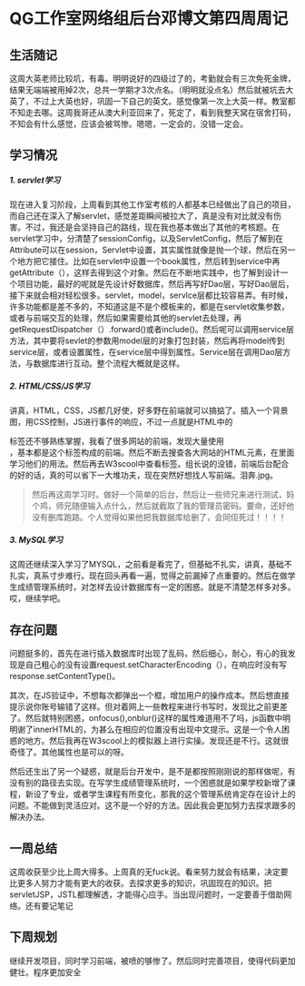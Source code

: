# QG工作室网络组后台邓博文第四周周记
## 生活随记
这周大英老师比较坑，有毒。明明说好的四级过了的，考勤就会有三次免死金牌，结果无端端被用掉2次，总共一学期才3次点名。（明明就没点名）然后就被坑去大英了，不过上大英也好，巩固一下自己的英文。感觉像第一次上大英一样。教室都不知走去哪。这周我哥还从澳大利亚回来了，死定了，看到我整天窝在宿舍打码，不知会有什么感觉，应该会被骂惨。嗯嗯，一定会的，没错一定会。
## 学习情况
##### 1.  servlet学习
现在进入复习阶段，上周看到其他工作室考核的人都基本已经做出了自己的项目，而自己还在深入了解servlet，感觉差距瞬间被拉大了，真是没有对比就没有伤害。不过，我还是会坚持自己的路线，现在我也基本做出了其他的考核题。在servlet学习中，分清楚了sessionConfig，以及ServletConfig，然后了解到在Attribute可以在session，Servlet中设置，其实属性就像是抛一个球，然后在另一个地方把它接住。比如在servlet中设置一个book属性，然后转到service中再getAttribute（），这样去得到这个对象。然后在不断地实践中，也了解到设计一个项目功能，最好的呢就是先设计好数据库，然后再写好Dao层，写好Dao层后，接下来就会相对轻松很多。servlet，model，servlce层都比较容易弄。有时候，许多功能都是差不多的，不知道这是不是个模板来的，都是在servlet收集参数，或者与前端交互的处理，然后如果需要给其他的servlet去处理，再getRequestDispatcher（）.forward()或者include()。然后呢可以调用service层方法，其中要将sevlet的参数用model层的对象打包封装，然后再将model传到service层，或者设置属性，在service层中得到属性。Service层在调用Dao层方法，与数据库进行互动。整个流程大概就是这样。
##### 2. HTML/CSS/JS学习
讲真，HTML，CSS，JS都几好使，好多野在前端就可以搞掂了。插入一个背景图，用CSS控制，JS进行事件的响应，不过一点就是HTML中的<div>标签还不够熟练掌握，我看了很多网站的前端，发现大量使用<div>，基本都是这个标签构成的前端。然后不断去搜查各大网站的HTML元素，在里面学习他们的用法。然后再去W3scool中查看标签。组长说的没错，前端后台配合的好的话，真的可以省下一大堆功夫，现在突然好想找人写前端。泪奔.jpg。
> 然后再这周学习时。做好一个简单的后台，然后让一些师兄来进行测试，妈个鸡，师兄随便输入点什么，然后就截取了我的管理员密码。要命，还好他没有删库跑路。个人觉得如果他把我数据库给删了，会同佢死过！！！！

##### 3. MySQL学习
这周还继续深入学习了MYSQL，之前看是看完了，但基础不扎实，讲真，基础不扎实，真系寸步难行。现在回头再看一遍，觉得之前漏掉了点重要的。然后在做学生成绩管理系统时，对怎样去设计数据库有一定的困惑。就是不清楚怎样多对多。哎，继续学吧。
## 存在问题
问题挺多的，首先在进行插入数据库时出现了乱码，然后细心，耐心，有心的我发现是自己粗心的没有设置request.setCharacterEncoding（），在响应时没有写response.setContentType()。

其次，在JS验证中，不想每次都弹出一个框，增加用户的操作成本。然后想直接提示说你账号输错了这样。但对着网上一些教程来进行书写时，发现比之前更差了。然后就特别困惑，onfocus(),onblur()这样的属性难道用不了吗，js函数中明明谢了innerHTML的，为甚么在相应的位置没有出现中文提示。这是一个令人困惑的地方。然后我再在W3scool上的模拟器上进行实操。发现还是不行。这就很奇怪了。其他属性也是可以的呀。

然后还生出了另一个疑惑，就是后台开发中，是不是都按照刚刚说的那样做呢，有没有别的路径去实现。在写学生成绩管理系统时，一个困惑就是如果学校新增了课程，新设了专业，或者学生课程有所变化，那我的这个管理系统肯定存在设计上的问题。不能做到灵活应对。这不是一个好的方法。因此我会更加努力去探求跟多的解决办法。

## 一周总结
这周收获至少比上周大得多。上周真的无fuck说。看来努力就会有结果，决定要比更多人努力才能有更大的收获。去探求更多的知识，巩固现在的知识。把servletJSP，JSTL都理解透，才能得心应手。当出现问题时，一定要善于借助网络。还有要记笔记

## 下周规划
继续开发项目，同时学习前端，被喷的够惨了。然后同时完善项目，使得代码更加健壮。程序更加安全